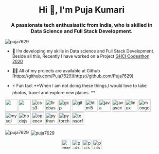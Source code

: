<h1 align="center">Hi 👋, I'm Puja Kumari</h1>
<h3 align="center">A passionate tech enthusiastic from India, who is skilled in Data Science and Full Stack Development.</h3>

<p align="left"> <img src="https://komarev.com/ghpvc/?username=puja7629" alt="puja7629" /> </p>

- 🔭 I’m developing my skills in Data science and Full Stack Development. Beside all this, Recently I have  worked on a Project [GHCI Codeathon 2020](https://github.com/Puja7629/GHCI-20_CODEATHON)

- 👨‍💻 All of my projects are available at Github [https://github.com/Puja7629](https://github.com/Puja7629)

- ⚡ Fun fact **When I am not doing these things,I would love to take photos, travel and explore new places. **

<p align="left"><img src="https://miro.medium.com/max/320/0*_rAD9NgK7l6KSlNc.png" width="40" height="40"/> <img src="https://upload.wikimedia.org/wikipedia/commons/thumb/1/18/ISO_C%2B%2B_Logo.svg/1200px-ISO_C%2B%2B_Logo.svg.png" width="40" height="40"/> <img src="https://devicons.github.io/devicon/devicon.git/icons/css3/css3-original-wordmark.svg" alt="css3" width="40" height="40"/>  <img src="https://www.vectorlogo.zone/logos/firebase/firebase-icon.svg" alt="firebase" width="40" height="40"/> <img src="https://www.vectorlogo.zone/logos/google_cloud/google_cloud-icon.svg" alt="gcp" width="40" height="40"/> <img src="https://www.vectorlogo.zone/logos/git-scm/git-scm-icon.svg" alt="git" width="40" height="40"/> <img src="https://devicons.github.io/devicon/devicon.git/icons/html5/html5-original-wordmark.svg" alt="html5" width="40" height="40"/> <img src="https://devicons.github.io/devicon/devicon.git/icons/java/java-original-wordmark.svg" alt="java" width="40" height="40"/> <img src="https://devicons.github.io/devicon/devicon.git/icons/javascript/javascript-original.svg" alt="javascript" width="40" height="40"/> <img src="https://devicons.github.io/devicon/devicon.git/icons/linux/linux-original.svg" alt="linux" width="40" height="40"/> <img src="https://devicons.github.io/devicon/devicon.git/icons/mongodb/mongodb-original-wordmark.svg" alt="mongodb" width="40" height="40"/> <img src="https://devicons.github.io/devicon/devicon.git/icons/mysql/mysql-original-wordmark.svg" alt="mysql" width="40" height="40"/> <img src="https://devicons.github.io/devicon/devicon.git/icons/nodejs/nodejs-original-wordmark.svg" alt="nodejs" width="40" height="40"/> <img src="https://www.vectorlogo.zone/logos/opencv/opencv-icon.svg" alt="opencv" width="40" height="40"/> <img src="https://devicons.github.io/devicon/devicon.git/icons/python/python-original.svg" alt="python" width="40" height="40"/> <img src="https://www.vectorlogo.zone/logos/pytorch/pytorch-icon.svg" alt="pytorch" width="40" height="40"/> <img src="https://www.vectorlogo.zone/logos/tensorflow/tensorflow-icon.svg" alt="tensorflow" width="40" height="40"/></p><p><img align="left" src="https://github-readme-stats.vercel.app/api/top-langs/?username=puja7629&layout=compact&hide=html" alt="puja7629" /></p>

<p>&nbsp;<img align="center" src="https://github-readme-stats.vercel.app/api?username=puja7629&show_icons=true" alt="puja7629" /></p>

<p align="center">
<a href="https://twitter.com/marvel_puja12" target="blank"><img align="center" src="https://cdn.jsdelivr.net/npm/simple-icons@3.0.1/icons/twitter.svg" alt="marvel_puja12" height="30" width="30" /></a>
<a href="https://linkedin.com/in/puja7629" target="blank"><img align="center" src="https://cdn.jsdelivr.net/npm/simple-icons@3.0.1/icons/linkedin.svg" alt="puja7629" height="30" width="30" /></a>
<a href="https://www.facebook.com/profile.php?id=100013139197778" target="blank"><img align="center" src="https://cdn.jsdelivr.net/npm/simple-icons@3.0.1/icons/facebook.svg" alt="puja kumari" height="30" width="30" /></a>
<a href="https://instagram.com/dynamic.rainbow" target="blank"><img align="center" src="https://cdn.jsdelivr.net/npm/simple-icons@3.0.1/icons/instagram.svg" alt="pujasingh20_" height="30" width="30" /></a>

</p>
